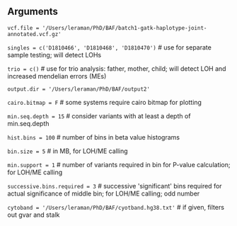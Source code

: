 ## Arguments

`vcf.file = '/Users/leraman/PhD/BAF/batch1-gatk-haplotype-joint-annotated.vcf.gz'`

`singles = c('D1810466', 'D1810468', 'D1810470')` # use for separate sample testing; will detect LOHs

`trio = c()` # use for trio analysis: father, mother, child; will detect LOH and increased mendelian errors (MEs)

`output.dir = '/Users/leraman/PhD/BAF/output2'`

`cairo.bitmap = F` # some systems require cairo bitmap for plotting

`min.seq.depth = 15` # consider variants with at least a depth of min.seq.depth

`hist.bins = 100` # number of bins in beta value histograms

`bin.size = 5` # in MB, for LOH/ME calling

`min.support = 1` # number of variants required in bin for P-value calculation; for LOH/ME calling

`successive.bins.required = 3` # successive 'significant' bins required for actual significance of middle bin; for LOH/ME calling; odd number

`cytoband = '/Users/leraman/PhD/BAF/cyotband.hg38.txt'` # if given, filters out gvar and stalk